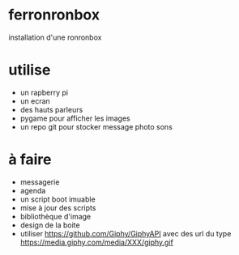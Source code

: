 # ferronronbox

installation d'une ronronbox

# utilise
 - un rapberry pi
 - un ecran
 - des hauts parleurs
 - pygame pour afficher les images
 - un repo git pour stocker message photo sons
 
# à faire
 - messagerie
 - agenda
 - un script boot imuable
 - mise à jour des scripts
 - bibliothèque d'image
 - design de la boite
 - utiliser https://github.com/Giphy/GiphyAPI avec des url du type https://media.giphy.com/media/XXX/giphy.gif
 
